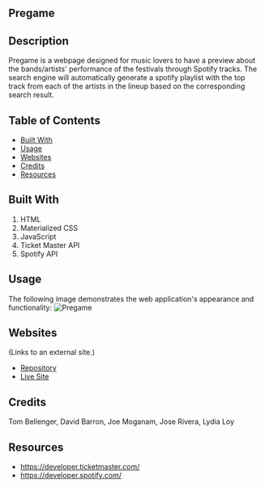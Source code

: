 ## Pregame

## Description

Pregame is a webpage designed for music lovers to have a preview about the bands/artists' performance of the festivals through Spotify tracks. The search engine will automatically generate a spotify playlist with the top track from each of the artists in the lineup based on the corresponding search result.
 

## Table of Contents

* [Built With](#BuiltWith)
* [Usage](#Usage)
* [Websites](#Websites)
* [Credits](#Credits)
* [Resources](#Resources)


## Built With

1. HTML
2. Materialized CSS
3. JavaScript
4. Ticket Master API
5. Spotify API

## Usage

The following image demonstrates the web application's appearance and functionality:
<img src="./assets/image/PregameSS.png" alt="Pregame"/>


## Websites

  (Links to an external site.)

* [Repository](https://github.com/)
* [Live Site](https://tbellenger.github.io/playlist/)


## Credits
 
Tom Bellenger,
David Barron,
Joe Moganam,
Jose Rivera,
Lydia Loy

## Resources
* https://developer.ticketmaster.com/
* https://developer.spotify.com/
